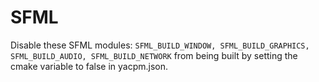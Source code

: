 # SFML

Disable these SFML modules:
`SFML_BUILD_WINDOW, SFML_BUILD_GRAPHICS, SFML_BUILD_AUDIO, SFML_BUILD_NETWORK`
from being built by setting the cmake variable to false in yacpm.json.
